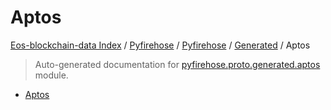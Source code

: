 # Aptos

[Eos-blockchain-data Index](../../../../README.md#eos-blockchain-data-index) /
[Pyfirehose](../../../index.md#pyfirehose) /
[Pyfirehose](../../../index.md#pyfirehose) /
[Generated](../index.md#generated) /
Aptos

> Auto-generated documentation for [pyfirehose.proto.generated.aptos](https://github.com/Krow10/eos-blockchain-data/blob/main/pyfirehose/proto/generated/aptos/__init__.py) module.

- [Aptos](#aptos)
